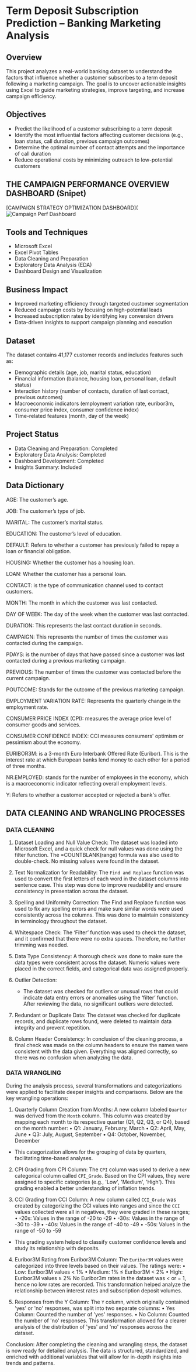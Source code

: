 # Term Deposit Subscription Prediction – Banking Marketing Analysis
## Overview
This project analyzes a real-world banking dataset to understand the factors that influence whether a customer subscribes to a term deposit following a marketing campaign. The goal is to uncover actionable insights using Excel to guide marketing strategies, improve targeting, and increase campaign efficiency.

## Objectives
- Predict the likelihood of a customer subscribing to a term deposit
- Identify the most influential factors affecting customer decisions (e.g., loan status, call duration, previous campaign outcomes)
- Determine the optimal number of contact attempts and the importance of call duration
- Reduce operational costs by minimizing outreach to low-potential customers

##  THE CAMPAIGN PERFORMANCE OVERVIEW DASHBOARD (Snipet)

[CAMPAIGN STRATEGY OPTIMIZATION DASHBOARD](![Campaign Perf  Dashboard](https://github.com/user-attachments/assets/19f0d439-66fc-48aa-8285-7e6a7c3c13e2)


## Tools and Techniques
- Microsoft Excel  
- Excel Pivot Tables  
- Data Cleaning and Preparation  
- Exploratory Data Analysis (EDA)  
- Dashboard Design and Visualization  

## Business Impact
- Improved marketing efficiency through targeted customer segmentation
- Reduced campaign costs by focusing on high-potential leads
- Increased subscription rates by identifying key conversion drivers
- Data-driven insights to support campaign planning and execution

## Dataset
The dataset contains 41,177 customer records and includes features such as:
- Demographic details (age, job, marital status, education)
- Financial information (balance, housing loan, personal loan, default status)
- Interaction history (number of contacts, duration of last contact, previous outcomes)
- Macroeconomic indicators (employment variation rate, euribor3m, consumer price index, consumer confidence index)
- Time-related features (month, day of the week)

## Project Status
- Data Cleaning and Preparation: Completed  
- Exploratory Data Analysis: Completed  
- Dashboard Development: Completed  
- Insights Summary: Included  

## Data Dictionary
AGE: The customer’s age.

JOB: The customer’s type of job.

MARITAL: The customer’s marital status.

EDUCATION: The customer’s level of education.

DEFAULT: Refers to whether a customer has previously failed to repay a loan or financial obligation.

HOUSING: Whether the customer has a housing loan.

LOAN: Whether the customer has a personal loan.

CONTACT: is the type of communication channel used to contact customers.

MONTH: The month in which the customer was last contacted.

DAY OF WEEK: The day of the week when the customer was last contacted.

DURATION: This represents the last contact duration in seconds.

CAMPAIGN: This represents the number of times the customer was contacted during the campaign.

PDAYS: is the number of days that have passed since a customer was last contacted during a previous marketing campaign.

PREVIOUS: The number of times the customer was contacted before the current campaign.

POUTCOME: Stands for the outcome of the previous marketing campaign. 

EMPLOYMENT VARIATION RATE: Represents the quarterly change in the employment rate.

CONSUMER PRICE INDEX (CPI): measures the average price level of consumer goods and services.

CONSUMER CONFIDENCE INDEX: CCI measures consumers' optimism or pessimism about the economy.

EURIBOR3M: is a 3-month Euro Interbank Offered Rate (Euribor). This is the interest rate at which European banks lend money to each other for a period of three months.

NR.EMPLOYED: stands for the number of employees in the economy, which is a macroeconomic indicator reflecting overall employment levels. 

Y: Refers to whether a customer accepted or rejected a bank's offer.


##  DATA CLEANING AND WRANGLING PROCESSES

### DATA CLEANING 

1. Dataset Loading and Null Value Check:
The dataset was loaded into Microsoft Excel, and a quick check for null values was done using the filter function. The =COUNTBLANK(range) formula was also used to double-check. No missing values were found in the dataset.
2. Text Normalization for Readability:
The `Find and Replace` function was used to convert the first letters of each word in the dataset columns into sentence case. This step was done to improve readability and ensure consistency in presentation across the dataset.

3. Spelling and Uniformity Correction:
The Find and Replace function was used to fix any spelling errors and make sure similar words were used consistently across the columns. This was done to maintain consistency in terminology throughout the dataset.

4. Whitespace Check:
The ‘Filter’ function was used to check the dataset, and it confirmed that there were no extra spaces. Therefore, no further trimming was needed.

5. Data Type Consistency:
   A thorough check was done to make sure the data types were consistent across the dataset. Numeric values were placed in the correct fields, and categorical data was assigned properly.

6. Outlier Detection:
   - The dataset was checked for outliers or unusual rows that could indicate data entry errors or anomalies using the ‘filter’ function. After reviewing the data, no significant outliers were detected.

7. Redundant or Duplicate Data:
The dataset was checked for duplicate records, and duplicate rows found, were deleted to maintain data integrity and prevent repetition.

8. Column Header Consistency:
In conclusion of the cleaning process, a final check was made on the column headers to ensure the names were consistent with the data given. Everything was aligned correctly, so there was no confusion when analyzing the data.


### DATA WRANGLING 

During the analysis process, several transformations and categorizations were applied to facilitate deeper insights and comparisons. Below are the key wrangling operations:

1.	Quarterly Column Creation from Months:
A new column labeled `Quarter` was derived from the `Month` column. 
This column was created by mapping each month to its respective quarter (Q1, Q2, Q3, or Q4), based on the month number:
•	Q1: January, February, March
•	Q2: April, May, June
•	Q3: July, August, September
•	Q4: October, November, December
  - This categorization allows for the grouping of data by quarters, facilitating time-based analyses.

2.	CPI Grading from CPI Column:
The `CPI` column was used to derive a new categorical column called `CPI_Grade`. 
Based on the CPI values, they were assigned to specific categories (e.g., 'Low', 'Medium', 'High'). 
This grading enabled a better understanding of inflation trends.

3.	CCI Grading from CCI Column:
  A new column called `CCI_Grade` was created by categorizing the CCI values into ranges and since the `CCI` values collected were all in negatives, they were graded in these ranges;
•	-20s: Values in the range of -20 to -29
•	-30s: Values in the range of -30 to -39
•	-40s: Values in the range of -40 to -49
•	-50s: Values in the range of -50 to -59
  - This grading system helped to classify customer confidence levels and study its relationship with deposits.

4.	Euribor3M Rating from Euribor3M Column:
The `Euribor3M` values were categorized into three levels based on their values. The ratings were:
•	Low: Euribor3M values < 1%
•	Medium: 1% ≤ Euribor3M < 2%
•	High: Euribor3M values ≥ 2%
No Euribor3m rates in the dataset was < or = 1, hence no low rates are recorded.
This transformation helped analyze the relationship between interest rates and subscription deposit volumes.

5.	Responses from the Y Column:
The `Y` column, which originally contained 'yes' or 'no' responses, was split into two separate columns:
•	Yes Column: Counted the number of 'yes' responses.
•	No Column: Counted the number of 'no' responses.
This transformation allowed for a clearer analysis of the distribution of 'yes' and 'no' responses across the dataset.

Conclusion:
After completing the cleaning and wrangling steps, the dataset is now ready for detailed analysis. The data is structured, standardized, and enriched with additional variables that will allow for in-depth insights into trends and patterns. 
